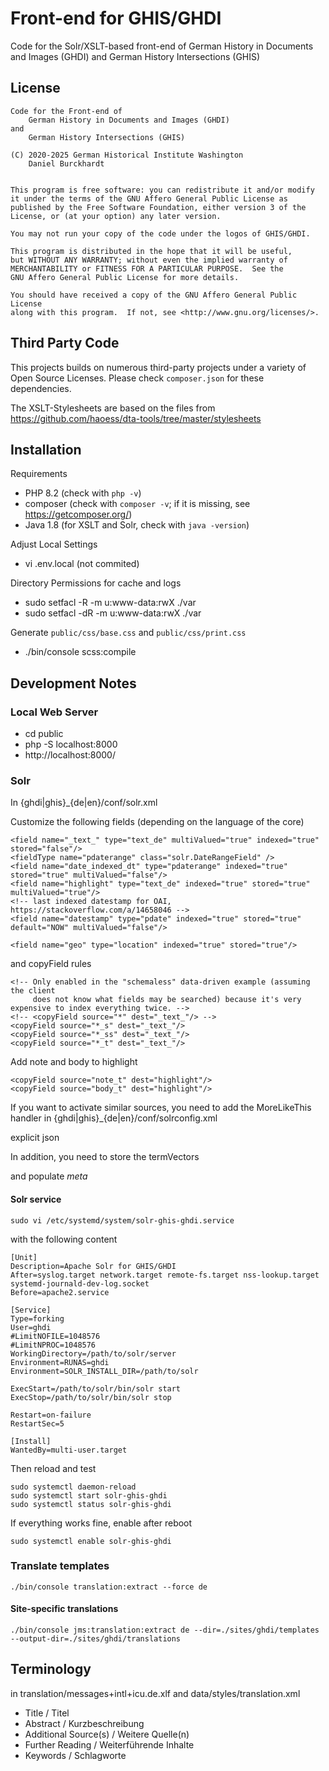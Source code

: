 Front-end for GHIS/GHDI
=======================

Code for the Solr/XSLT-based front-end of
    German History in Documents and Images (GHDI)
and
    German History Intersections (GHIS)

License
-------
    Code for the Front-end of
        German History in Documents and Images (GHDI)
    and
        German History Intersections (GHIS)

    (C) 2020-2025 German Historical Institute Washington
        Daniel Burckhardt


    This program is free software: you can redistribute it and/or modify
    it under the terms of the GNU Affero General Public License as
    published by the Free Software Foundation, either version 3 of the
    License, or (at your option) any later version.

    You may not run your copy of the code under the logos of GHIS/GHDI.

    This program is distributed in the hope that it will be useful,
    but WITHOUT ANY WARRANTY; without even the implied warranty of
    MERCHANTABILITY or FITNESS FOR A PARTICULAR PURPOSE.  See the
    GNU Affero General Public License for more details.

    You should have received a copy of the GNU Affero General Public License
    along with this program.  If not, see <http://www.gnu.org/licenses/>.

Third Party Code
----------------
This projects builds on numerous third-party projects under a variety of
Open Source Licenses. Please check `composer.json` for these dependencies.

The XSLT-Stylesheets are based on the files from
    https://github.com/haoess/dta-tools/tree/master/stylesheets

Installation
------------
Requirements

- PHP 8.2 (check with `php -v`)
- composer (check with `composer -v`; if it is missing, see https://getcomposer.org/)
- Java 1.8 (for XSLT and Solr, check with `java -version`)

Adjust Local Settings

- vi .env.local (not commited)

Directory Permissions for cache and logs

- sudo setfacl -R -m u:www-data:rwX ./var
- sudo setfacl -dR -m u:www-data:rwX ./var

Generate `public/css/base.css` and `public/css/print.css`

- ./bin/console scss:compile

Development Notes
-----------------

### Local Web Server

- cd public
- php -S localhost:8000
- http://localhost:8000/

### Solr

In {ghdi|ghis}_{de|en}/conf/solr.xml

Customize the following fields (depending on the language of the core)

    <field name="_text_" type="text_de" multiValued="true" indexed="true" stored="false"/>
    <fieldType name="pdaterange" class="solr.DateRangeField" />
    <field name="date_indexed_dt" type="pdaterange" indexed="true" stored="true" multiValued="false"/>
    <field name="highlight" type="text_de" indexed="true" stored="true" multiValued="true"/>
    <!-- last indexed datestamp for OAI, https://stackoverflow.com/a/14658046 -->
    <field name="datestamp" type="pdate" indexed="true" stored="true" default="NOW" multiValued="false"/>

    <field name="geo" type="location" indexed="true" stored="true"/>

and copyField rules

    <!-- Only enabled in the "schemaless" data-driven example (assuming the client
         does not know what fields may be searched) because it's very expensive to index everything twice. -->
    <!-- <copyField source="*" dest="_text_"/> -->
    <copyField source="*_s" dest="_text_"/>
    <copyField source="*_ss" dest="_text_"/>
    <copyField source="*_t" dest="_text_"/>

Add note and body to highlight

    <copyField source="note_t" dest="highlight"/>
    <copyField source="body_t" dest="highlight"/>


If you want to activate similar sources, you need to add the MoreLikeThis handler
in {ghdi|ghis}_{de|en}/conf/solrconfig.xml

  <!-- The MoreLikeThis request handler is not configured by default and needs to be set up before using it.
          https://solr.apache.org/guide/8_8/morelikethis.html#request-handler-configuration
  -->
  <requestHandler name="/mlt" class="solr.MoreLikeThisHandler">
    <lst name="defaults">
       <str name="echoParams">explicit</str>
       <str name="wt">json</str>
    </lst>
  </requestHandler>

In addition, you need to store the termVectors

  <field name="_text_" type="text_de" multiValued="true" indexed="true" termVectors="true" stored="false"/>
  <field name="_meta_" type="text_de" multiValued="true" indexed="true" termVectors="true" stored="true"/>

and populate _meta_

  <copyField source="title_s" dest="_meta_"/>
  <copyField source="authors_ss" dest="_meta_"/>
  <copyField source="genre_s" dest="_meta_"/>

#### Solr service

    sudo vi /etc/systemd/system/solr-ghis-ghdi.service

with the following content

    [Unit]
    Description=Apache Solr for GHIS/GHDI
    After=syslog.target network.target remote-fs.target nss-lookup.target systemd-journald-dev-log.socket
    Before=apache2.service

    [Service]
    Type=forking
    User=ghdi
    #LimitNOFILE=1048576
    #LimitNPROC=1048576
    WorkingDirectory=/path/to/solr/server
    Environment=RUNAS=ghdi
    Environment=SOLR_INSTALL_DIR=/path/to/solr

    ExecStart=/path/to/solr/bin/solr start
    ExecStop=/path/to/solr/bin/solr stop

    Restart=on-failure
    RestartSec=5

    [Install]
    WantedBy=multi-user.target

Then reload and test

    sudo systemctl daemon-reload
    sudo systemctl start solr-ghis-ghdi
    sudo systemctl status solr-ghis-ghdi

If everything works fine, enable after reboot

    sudo systemctl enable solr-ghis-ghdi


### Translate templates

    ./bin/console translation:extract --force de

#### Site-specific translations

    ./bin/console jms:translation:extract de --dir=./sites/ghdi/templates --output-dir=./sites/ghdi/translations

Terminology
-----------
in translation/messages+intl+icu.de.xlf and data/styles/translation.xml

* Title / Titel
* Abstract / Kurzbeschreibung
* Additional Source(s) / Weitere Quelle(n)
* Further Reading / Weiterführende Inhalte
* Keywords / Schlagworte
